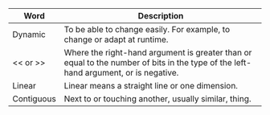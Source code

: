 | Word      | Description                                                                 |
|-----------|-----------------------------------------------------------------------------|
| Dynamic   | To be able to change easily. For example, to change or adapt at runtime.    |
| << or >>  | Where the right-hand argument is greater than or equal to the number of bits in the type of the left-hand argument, or is negative. |
| Linear    | Linear means a straight line or one dimension.                              |
| Contiguous| Next to or touching another, usually similar, thing.                        |
